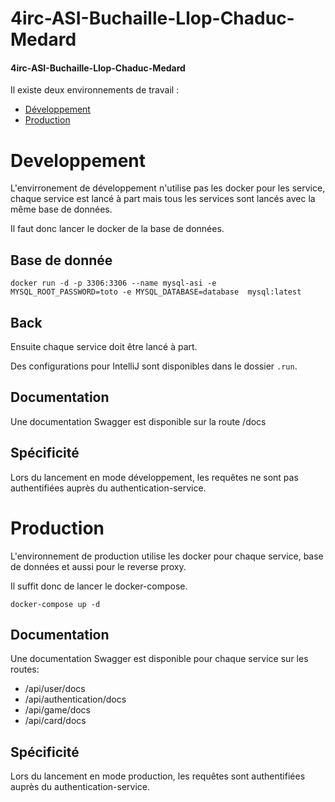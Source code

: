 # 4irc-ASI-Buchaille-Llop-Chaduc-Medard
#### 4irc-ASI-Buchaille-Llop-Chaduc-Medard

Il existe deux environnements de travail :
 - [Développement](#developpement)
 - [Production](#production)

# Developpement

L'envirronement de développement n'utilise pas les docker 
pour les service, chaque service est lancé à part mais tous
les services sont lancés avec la même base de données.

Il faut donc lancer le docker de la base de données.

## Base de donnée

```shell
docker run -d -p 3306:3306 --name mysql-asi -e MYSQL_ROOT_PASSWORD=toto -e MYSQL_DATABASE=database  mysql:latest
```

## Back

Ensuite chaque service doit être lancé à part.

Des configurations pour IntelliJ sont disponibles dans le
dossier `.run`.

## Documentation

Une documentation Swagger est disponible sur la route /docs

## Spécificité

Lors du lancement en mode développement, les requêtes ne sont
pas authentifiées auprès du authentication-service.

# Production

L'environnement de production utilise les docker pour chaque
service, base de données et aussi pour le reverse proxy.

Il suffit donc de lancer le docker-compose.

```shell
docker-compose up -d
```

## Documentation

Une documentation Swagger est disponible pour chaque service 
sur les routes:
 - /api/user/docs
 - /api/authentication/docs
 - /api/game/docs
 - /api/card/docs

## Spécificité

Lors du lancement en mode production, les requêtes sont
authentifiées auprès du authentication-service.